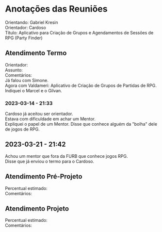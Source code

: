# Anotações das Reuniões

Orientando: Gabriel Kresin  
Orientador: Cardoso  
Título: Aplicativo para Criação de Grupos e Agendamentos de Sessões de RPG (Party Finder)  

## Atendimento Termo

Orientador:  
Assunto:  
Comentários:  
Já falou com Simone.  
Agora com Valdameri: Aplicativo de Criação de Grupos de Partidas de RPG.  
Indiquei o Marcel e o Gilvan.  

### 2023-03-14 - 21:33

Cardoso já aceitou ser orientador.  
Estava com dificuldade em achar um Mentor.  
Expliquei o papel de um Mentor. Disse que conhece alguém da "bolha" dele de jogos de RPG.  

## 2023-03-21 - 21:42

Achou um mentor que fora da FURB que conhece jogos RPG.  
Disse que já enviou o termo para o Cardoso.  

## Atendimento Pré-Projeto

Percentual estimado:  
Comentários:  

## Atendimento Projeto

Percentual estimado:  
Comentários:  

